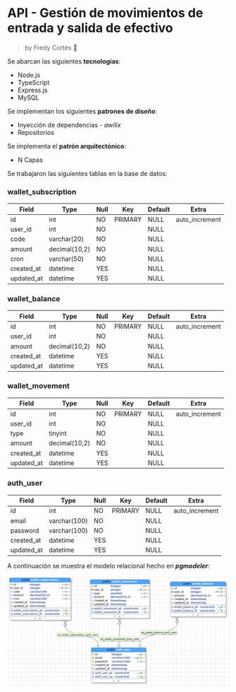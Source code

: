 # API - Gestión de movimientos de entrada y salida de efectivo

> by Fredy Cortés :metal:

Se abarcan las siguientes **tecnologías**:

* Node.js
* TypeScript
* Express.js
* MySQL

Se implementan los siguientes **patrones de diseño**:

* Inyección de dependencias - *awilix*
* Repositorios

Se implementa el **patrón arquitectónico**:

* N Capas

Se trabajaron las siguientes tablas en la base de datos:

### wallet_subscription

|Field|Type|Null|Key|Default|Extra|
|-|-|-|-|-|-|
|id|int|NO|PRIMARY|NULL|auto_increment|
|user_id|int|NO||NULL||
|code|varchar(20)|NO||NULL||
|amount|decimal(10,2)|NO||NULL||
|cron|varchar(50)|NO||NULL||
|created_at|datetime|YES||NULL||
|updated_at|datetime|YES||NULL||

### wallet_balance

|Field|Type|Null|Key|Default|Extra|
|-|-|-|-|-|-|
|id|int|NO|PRIMARY|NULL|auto_increment|
|user_id|int|NO||NULL||
|amount|decimal(10,2)|NO||NULL||
|created_at|datetime|YES||NULL||
|updated_at|datetime|YES||NULL||

### wallet_movement

|Field|Type|Null|Key|Default|Extra|
|-|-|-|-|-|-|
|id|int|NO|PRIMARY|NULL|auto_increment|
|user_id|int|NO||NULL||
|type|tinyint|NO||NULL||
|amount|decimal(10,2)|NO||NULL||
|created_at|datetime|YES||NULL||
|updated_at|datetime|YES||NULL||

### auth_user

|Field|Type|Null|Key|Default|Extra|
|-|-|-|-|-|-|
|id|int|NO|PRIMARY|NULL|auto_increment|
|email|varchar(100)|NO||NULL||
|password|varchar(100)|NO||NULL||
|created_at|datetime|YES||NULL||
|updated_at|datetime|YES||NULL||

A continuación se muestra el modelo relacional hecho en ***pgmodeler***:

![Modelo Relacional API_WALLET](./public/imgs/mr.png)